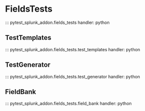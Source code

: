 # FieldsTests

::: pytest_splunk_addon.fields_tests
    handler: python


## TestTemplates

::: pytest_splunk_addon.fields_tests.test_templates
    handler: python


## TestGenerator

::: pytest_splunk_addon.fields_tests.test_generator
    handler: python


## FieldBank

::: pytest_splunk_addon.fields_tests.field_bank
    handler: python

